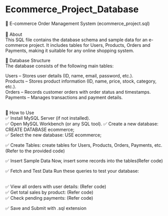 # Ecommerce_Project_Database
🛒 E-commerce Order Management System (ecommerce_project.sql)
<br><br>
📌 About
<br>
This SQL file contains the database schema and sample data for an e-commerce project. It includes tables for Users, Products, Orders and Payments, making it suitable for any online shopping system.

📂 Database Structure
<br>
The database consists of the following main tables:

Users – Stores user details (ID, name, email, password, etc.).
<br>
Products – Stores product information (ID, name, price, stock, category, etc.).
<br>
Orders – Records customer orders with order status and timestamps.
<br>
Payments – Manages transactions and payment details.
<br><br>

🔧 How to Use
<br>
✅ Install MySQL Server (if not installed).
   <br>
✅ Open MySQL Workbench (or any SQL tool).
✅ Create a new database:
  CREATE DATABASE ecommerce; <br>
✅ Select the new database:
     USE ecommerce;

✅ Create Tables:
  create tables for Users, Products, Orders, Payments, etc.(Refer to the provided code)

✅ Insert Sample Data
  Now, insert some records into the tables(Refer code)

✅ Fetch and Test Data
  Run these queries to test your database:
<br><br>

✅ View all orders with user details: (Refer code)
  <br>
✅ Get total sales by product: (Refer code)
  <br>
✅ Check pending payments: (Refer code)
  <br>

✅ Save and Submit with .sql extension
